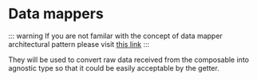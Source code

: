 # Data mappers

::: warning
If you are not familar with the concept of data mapper architectural pattern please visit [this link](https://en.wikipedia.org/wiki/Data_mapper_pattern)
:::

They will be used to convert raw data received from the composable into agnostic type so that it could be easily acceptable by the getter.
